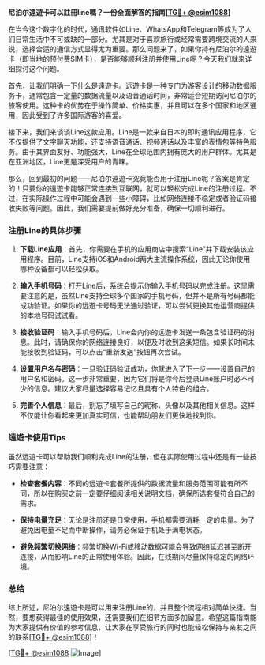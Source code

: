**尼泊尔遠遊卡可以註冊line嗎？一份全面解答的指南[[TG💪+ @esim1088](https://t.me/s/esim1088)]**

在当今这个数字化的时代，通讯软件如Line、WhatsApp和Telegram等成为了人们日常生活中不可或缺的一部分。尤其是对于喜欢旅行或经常需要跨境交流的人来说，选择合适的通信方式显得尤为重要。那么问题来了，如果你持有尼泊尔的遠遊卡（即当地的预付费SIM卡），是否能够顺利注册并使用Line呢？今天我们就来详细探讨这个问题。

首先，让我们明确一下什么是遠遊卡。远遊卡是一种专门为游客设计的移动数据服务卡，通常包含一定量的数据流量以及语音通话时间，非常适合短期访问尼泊尔的旅客使用。这种卡的优势在于操作简单、价格实惠，并且可以在多个国家和地区通用，因此受到了许多国际游客的喜爱。

接下来，我们来谈谈Line这款应用。Line是一款来自日本的即时通讯应用程序，它不仅提供了文字聊天功能，还支持语音通话、视频通话以及丰富的表情包等特色服务。由于其界面友好、功能强大，Line在全球范围内拥有庞大的用户群体。尤其是在亚洲地区，Line更是深受用户的青睐。

那么，回到最初的问题——尼泊尔遠遊卡究竟能否用于注册Line呢？答案是肯定的！只要你的遠遊卡能够正常连接到互联网，就可以轻松完成Line的注册过程。不过，在实际操作过程中可能会遇到一些小障碍，比如网络连接不稳定或者验证码接收失败等问题。因此，我们需要提前做好充分准备，确保一切顺利进行。

### 注册Line的具体步骤

1. **下载Line应用**：首先，你需要在手机的应用商店中搜索“Line”并下载安装该应用程序。目前，Line支持iOS和Android两大主流操作系统，因此无论你使用哪种设备都可以轻松获取。

2. **输入手机号码**：打开Line后，系统会提示你输入手机号码以完成注册。这里需要注意的是，虽然Line支持全球多个国家的手机号码，但并不是所有号码都能成功验证。如果你的远遊卡号码无法通过验证，可以尝试更换其他运营商提供的本地号码试试看。

3. **接收验证码**：输入手机号码后，Line会向你的远遊卡发送一条包含验证码的消息。此时，请确保你的网络连接良好，以便及时收到这条短信。如果长时间未能接收到验证码，可以点击“重新发送”按钮再次尝试。

4. **设置用户名与密码**：一旦验证码验证成功，你就进入了下一步——设置自己的用户名和密码。这一步非常重要，因为它们将是你今后登录Line账户时必不可少的信息。建议大家尽量选择容易记忆且具有个人特色的组合。

5. **完善个人信息**：最后，别忘了填写自己的昵称、头像以及其他相关信息。这样不仅能让你看起来更加真实可信，也能帮助朋友们更快地找到你。

### 遠遊卡使用Tips

虽然远遊卡可以帮助我们顺利完成Line的注册，但在实际使用过程中还是有一些技巧需要注意：

- **检查套餐内容**：不同的远遊卡套餐所提供的数据流量和服务范围可能有所不同，所以在购买之前一定要仔细阅读相关说明文档，确保所选套餐符合自己的需求。
  
- **保持电量充足**：无论是注册还是日常使用，手机都需要消耗一定的电量。为了避免因电量不足而中断操作，请务必保证手机处于满电状态。
  
- **避免频繁切换网络**：频繁切换Wi-Fi或移动数据可能会导致网络延迟甚至断开连接，从而影响Line的正常使用体验。因此，在线期间尽量保持稳定的网络环境。

### 总结

综上所述，尼泊尔遠遊卡是可以用来注册Line的，并且整个流程相对简单快捷。当然，要想获得最佳的使用效果，还需要我们在细节方面多加留意。希望这篇指南能为大家提供有价值的参考信息，让大家在享受旅行的同时也能轻松保持与亲友之间的联系[[TG💪+ @esim1088](https://t.me/s/esim1088)]！

[[TG💪+ @esim1088](https://t.me/s/esim1088) ![Image](https://i.postimg.cc/4NQfJmqS/Snipaste-2025-05-13-00-14-12.png)]
